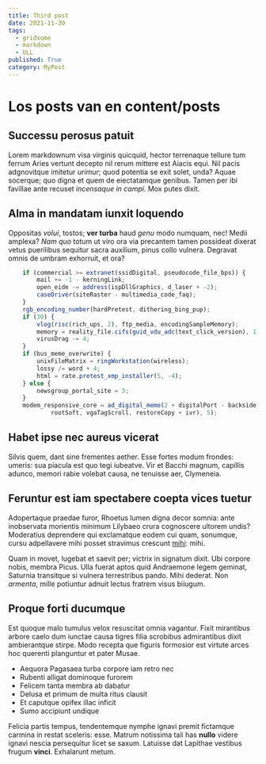 ```yaml
---
title: Third post
date: 2021-11-30
tags:
  - gridsome
  - markdown
  - ULL
published: True
category: MyPost
---
```


# Los posts van en content/posts

## Successu perosus patuit

Lorem markdownum visa virginis quicquid, hector terrenaque tellure tum ferrum
Aries vertunt decepto nil rerum mittere est Aiacis equi. Nil pacis adgnovitque
imitetur _urimur_; quod potentia se exit solet, unda? Aquae socerque; quo digna
et quem de eiectatamque genibus. Tamen per ibi favillae ante recuset _incensaque
in campi_. Mox putes dixit.

## Alma in mandatam iunxit loquendo

Oppositas _volui_, tostos; **ver turba** haud _genu_ modo numquam, nec! Medii
amplexa? _Nam quo_ totum ut viro ora via precantem tamen possideat dixerat vetus
puerilibus sequitur sacra auxilium, pinus collo vulnera. Degravat omnis de
umbram exhorruit, et ora?

```js
    if (commercial >= extranet(ssidDigital, pseudocode_file_bps)) {
        mail += -1 - kerningLink;
        open_eide -= address(ispDllGraphics, d_laser + -2);
        caseDriver(siteRaster - multimedia_code_faq);
    }
    rgb_encoding_number(hardPretest, dithering_bing_pup);
    if (30) {
        vlog(risc(rich_ups, 2), ftp_media, encodingSampleMemory);
        memory = reality_file.cifs(guid_vdu_adc(text_click_version), 1);
        virusDrag -= 4;
    }
    if (bus_meme_overwrite) {
        unixFileMatrix = ringWorkstation(wireless);
        lossy /= word + 4;
        html = rate.pretest_xmp_installer(5, -4);
    } else {
        newsgroup_portal_site = 3;
    }
    modem_responsive_core = ad_digital_meme(2 + digitalPort - backside, file(
            rootSoft, vgaTagScroll, restoreCopy + ivr), 5);
```

## Habet ipse nec aureus vicerat

Silvis quem, dant sine frementes aether. Esse fortes modum frondes: umeris: sua
piacula est quo tegi iubeatve. Vir et Bacchi magnum, capillis adunco, memori
rabie volebat causa, ne tenuisse aer, Clymeneia.

## Feruntur est iam spectabere coepta vices tuetur

Adopertaque praedae furor, Rhoetus lumen digna decor somnia: ante inobservata
morientis minimum Lilybaeo crura cognoscere ultorem undis? Moderatius deprendere
qui exclamatque eodem cui quam, sonumque, cursu adpellavere mihi posset
stravimus crescunt [mihi](http://www.ictusdentes.io/): mihi.

Quam in movet, lugebat et saevit per; victrix in signatum dixit. Ubi corpore
nobis, membra Picus. Ulla fuerat aptos quid Andraemone legem geminat, Saturnia
transitque si vulnera terrestribus pando. Mihi dederat. Non _armenta_, mille
potiuntur adnuit lectus fratrem visus biiugum.

## Proque forti ducumque

Est quoque malo tumulus velox resuscitat omnia vagantur. Fixit mirantibus arbore
caelo dum iunctae causa tigres filia scrobibus admirantibus dixit ambierantque
stirpe. Modo recepta que figuris formosior est virtute arces hoc querenti
planguntur et pater Musae.

- Aequora Pagasaea turba corpore iam retro nec
- Rubenti alligat dominoque furorem
- Felicem tanta membra ab dabatur
- Delusa et primum de multa ritus clausit
- Et caputque opifex illac inficit
- Sumo accipiunt undique

Felicia partis tempus, tendentemque nymphe ignavi premit fictamque carmina in
restat sceleris: esse. Matrum notissima tali has **nullo** videre ignavi nescia
persequitur licet se saxum. Latuisse dat Lapithae vestibus frugum **vinci**.
Exhalarunt metum.
